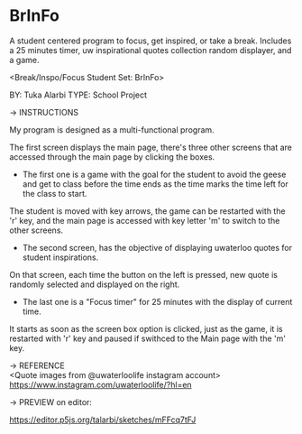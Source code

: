 # BrInFo
 A student centered program to focus, get inspired, or take a break. Includes a 25 minutes timer, uw inspirational quotes collection random displayer, and a game.
 
 <Break/Inspo/Focus Student Set: BrInFo>              
 
 BY: Tuka Alarbi
 TYPE: School Project
           
 -> INSTRUCTIONS
 
 My program is designed as a multi-functional program.
 
 The first screen displays the main page, there's three other screens that are accessed through the main page by clicking the boxes. 
 
  - The first one is a game with the goal for the student to avoid the geese and get to class before the time ends as the time marks the time
 left for the class to start. 

 The student is moved with key arrows, the game can be restarted with the 'r' key, and the main page is accessed with key letter 'm' to switch to the other screens. 
 
  - The second screen, has the objective of displaying uwaterloo quotes for student inspirations. 
 
 On that screen, each time the button on the left is pressed, new quote is randomly selected and displayed on the right. 
 
  - The last one is a "Focus timer" for 25 minutes with the display of current time.
 
 It starts as soon as the screen box option is clicked, just as the game, it is restarted with 'r' key and paused if swithced to the Main page with the 'm' key.
 
 -> REFERENCE                     
 <Quote images from @uwaterloolife instagram account>
 https://www.instagram.com/uwaterloolife/?hl=en  
 
 -> PREVIEW on editor:
 
 https://editor.p5js.org/talarbi/sketches/mFFcq7tFJ
 
